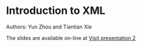 # Introduction to XML

Authors: Yun Zhou and Tiantian Xie

The slides are available on-line at [Visit presentation 2](https://tiantxie.github.io/XML)
